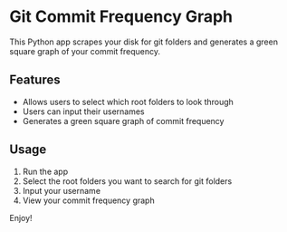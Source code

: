 # Git Commit Frequency Graph

This Python app scrapes your disk for git folders and generates a green square graph of your commit frequency.

## Features
- Allows users to select which root folders to look through
- Users can input their usernames
- Generates a green square graph of commit frequency

## Usage
1. Run the app
2. Select the root folders you want to search for git folders
3. Input your username
4. View your commit frequency graph

Enjoy!